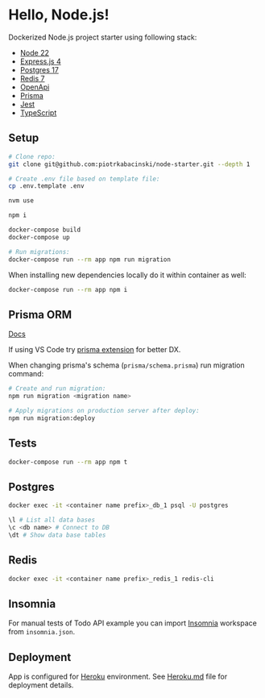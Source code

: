 # Hello, Node.js!

Dockerized Node.js project starter using following stack:

- [Node 22](https://nodejs.org/en)
- [Express.js 4](https://expressjs.com/)
- [Postgres 17](https://www.postgresql.org/)
- [Redis 7](https://redis.io/)
- [OpenApi](https://www.openapis.org/)
- [Prisma](https://www.prisma.io/)
- [Jest](https://jestjs.io/)
- [TypeScript](https://www.typescriptlang.org/)

## Setup

```Bash
# Clone repo:
git clone git@github.com:piotrkabacinski/node-starter.git --depth 1

# Create .env file based on template file:
cp .env.template .env

nvm use

npm i

docker-compose build
docker-compose up

# Run migrations:
docker-compose run --rm app npm run migration
```

When installing new dependencies locally do it within container as well:

```sh
docker-compose run --rm app npm i
```

## Prisma ORM

[Docs](https://www.prisma.io/docs/)

If using VS Code try [prisma extension](https://marketplace.visualstudio.com/items?itemName=Prisma.prisma) for better DX.

When changing prisma's schema (`prisma/schema.prisma`) run migration command:

```sh
# Create and run migration:
npm run migration <migration name>

# Apply migrations on production server after deploy:
npm run migration:deploy
```

## Tests

```sh
docker-compose run --rm app npm t
```

## Postgres

```sh
docker exec -it <container name prefix>_db_1 psql -U postgres

\l # List all data bases
\c <db name> # Connect to DB
\dt # Show data base tables
```

## Redis

```sh
docker exec -it <container name prefix>_redis_1 redis-cli
```

## Insomnia

For manual tests of Todo API example you can import [Insomnia](https://insomnia.rest/) workspace from `insomnia.json`.

## Deployment

App is configured for [Heroku](https://www.heroku.com/) environment. See [Heroku.md](Heroku.md) file for deployment details.
